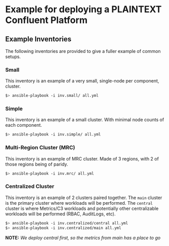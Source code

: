 # Example for deploying a PLAINTEXT Confluent Platform

## Example Inventories

The following inventories are provided to give a fuller example of common setups.

### Small

This inventory is an example of a very small, single-node per component, cluster.

```bash
$> ansible-playbook -i inv.small/ all.yml
```

### Simple

This inventory is an example of a small cluster. 
With minimal node counts of each component.

```bash
$> ansible-playbook -i inv.simple/ all.yml
```

### Multi-Region Cluster (MRC)

This inventory is an example of MRC cluster. 
Made of 3 regions, with 2 of those regions being of paridy.

```bash
$> ansible-playbook -i inv.mrc/ all.yml
```

### Centralized Cluster

This inventory is an example of 2 clusters paired together. 
The `main` cluster is the primary cluster where workloads will be performed.
The `central` cluster is where Metrics/C3 workloads and potentially other centralizable workloads will be performed (RBAC, AuditLogs, etc).

```bash
$> ansible-playbook -i inv.centralized/central all.yml
$> ansible-playbook -i inv.centralized/main all.yml
```

**NOTE:** _We deploy central first, so the metrics from main has a place to go_